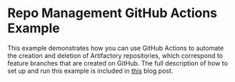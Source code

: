# Repo Management GitHub Actions Example 
   
This example demonstrates how you can use GitHub Actions to automate the creation and deletion of Artifactory repositories, which correspond to feature branches that are created on GitHub. The full description of how to set up and run this example is included in [this](https://jfrog.com/blog/automating-your-feature-branch-repository-management-with-jfrog-cli/) blog post.
